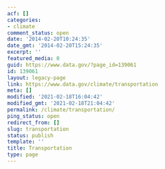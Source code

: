 ```yaml
---
acf: []
categories:
- climate
comment_status: open
date: '2014-02-20T10:24:35'
date_gmt: '2014-02-20T15:24:35'
excerpt: ''
featured_media: 0
guid: https://www.data.gov/?page_id=139061
id: 139061
layout: legacy-page
link: https://www.data.gov/climate/transportation
meta: []
modified: '2021-02-18T16:04:42'
modified_gmt: '2021-02-18T21:04:42'
permalink: /climate/transportation/
ping_status: open
redirect_from: []
slug: transportation
status: publish
template: ''
title: Transportation
type: page
---
```


